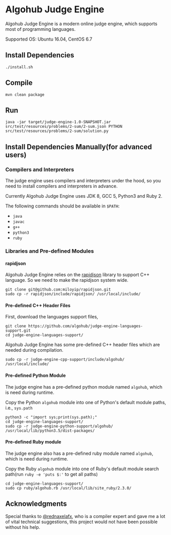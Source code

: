 # Algohub Judge Engine

Algohub Judge Engine is a modern online judge engine, which supports most of programming languages.

Supported OS: Ubuntu 16.04, CentOS 6.7


## Install Dependencies

    ./install.sh


## Compile

    mvn clean package


## Run

    java -jar target/judge-engine-1.0-SNAPSHOT.jar src/test/resources/problems/2-sum/2-sum.json PYTHON src/test/resources/problems/2-sum/solution.py


## Install Dependencies Manually(for advanced users)


### Compilers and Interpreters

The judge engine uses compilers and interpreters under the hood, so you need to install compilers and interpreters in advance.

Currently Algohub Judge Engine uses JDK 8, GCC 5, Python3 and Ruby 2.

The following commands should be available in `$PATH`:

* `java`
* `javac`
* `g++`
* `python3`
* `ruby`


### Libraries and Pre-defined Modules


#### rapidjson

Algohub Judge Engine relies on the [rapidjson](ihttps://github.com/miloyip/rapidjson) library to support C++ language. So we need to make the rapidjson system wide.

    git clone git@github.com:miloyip/rapidjson.git
    sudo cp -r rapidjson/include/rapidjson/ /usr/local/include/


#### Pre-defined C++ Header Files

First, download the languages support files,

    git clone https://github.com/algohub/judge-engine-languages-support.git
    cd judge-engine-languages-support/

Algohub Judge Engine has some pre-defined C++ header files which are needed during compilation.

    sudo cp -r judge-engine-cpp-support/include/algohub/ /usr/local/include/


#### Pre-defined Python Module

The judge engine has a pre-defined python module named `algohub`, which is need during runtime.

Copy the Python `algohub` module  into one of Python's default module paths, i.e., `sys.path`

    python3 -c "import sys;print(sys.path);"
    cd judge-engine-languages-support/
    sudo cp -r judge-engine-python-support/algohub/ /usr/local/lib/python3.5/dist-packages/


#### Pre-defined Ruby module

The judge engine also has a pre-defined ruby module named `algohub`, which is need during runtime.

Copy the Ruby  `algohub` module into one of Ruby's default module search path(run `ruby -e 'puts $:'` to get all paths)

    cd judge-engine-languages-support/
    sudo cp ruby/algohub.rb /usr/local/lib/site_ruby/2.3.0/


## Acknowledgments

Special thanks to [@rednaxelafx](https://github.com/rednaxelafx), who is a compiler expert and gave me a lot of vital technical suggestions, this project would not have been possible without his help.

